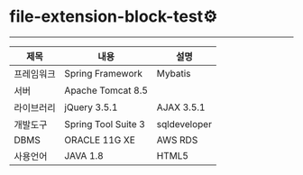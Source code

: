 # file-extension-block-test⚙
------------------------------
|제목|내용|설명|
|------|---|---|
|프레임워크|Spring Framework|Mybatis|
|서버|Apache Tomcat 8.5|
|라이브러리|jQuery 3.5.1|AJAX 3.5.1|
|개발도구|Spring Tool Suite 3|sqldeveloper|
|DBMS|ORACLE 11G XE|AWS RDS|
|사용언어|JAVA 1.8|HTML5|CSS3|JavaScript|
   
